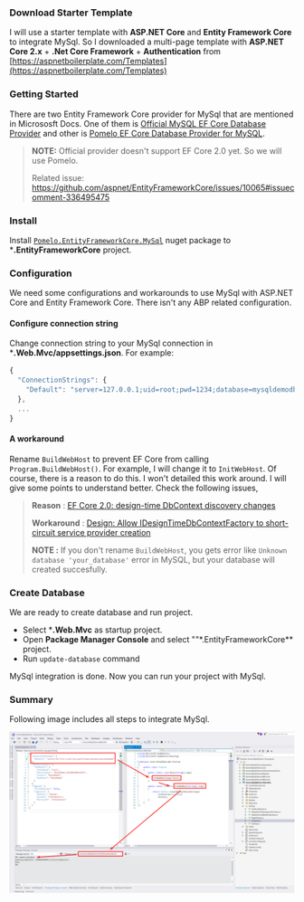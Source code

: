 
### Download Starter Template

I will use a starter template with **ASP.NET Core** and **Entity Framework Core** to integrate MySql. 
So I downloaded a multi-page template with **ASP.NET Core 2.x** + **.Net Core Framework** + **Authentication** from [https://aspnetboilerplate.com/Templates](https://aspnetboilerplate.com/Templates)

### Getting Started

There are two Entity Framework Core provider for MySql that are mentioned in Micrososft Docs. One of them is 
[Official MySQL EF Core Database Provider](https://docs.microsoft.com/en-us/ef/core/providers/mysql/) and 
other is [Pomelo EF Core Database Provider for MySQL](https://docs.microsoft.com/en-us/ef/core/providers/pomelo/).

> **NOTE:** Official provider doesn't support EF Core 2.0 yet. So we will use Pomelo.
> 
> Related issue: https://github.com/aspnet/EntityFrameworkCore/issues/10065#issuecomment-336495475

### Install 

Install [`Pomelo.EntityFrameworkCore.MySql`](https://www.nuget.org/packages/Pomelo.EntityFrameworkCore.MySql/) nuget package to ***.EntityFrameworkCore** project. 

### Configuration

We need some configurations and workarounds to use MySql with ASP.NET Core and Entity Framework Core. 
There isn't any ABP related configuration. 

#### Configure connection string 

Change connection string to your MySql connection in ***.Web.Mvc/appsettings.json**. For example:

```js
{
  "ConnectionStrings": {
    "Default": "server=127.0.0.1;uid=root;pwd=1234;database=mysqldemodb"
  },
  ...
}

```

#### A workaround

Rename `BuildWebHost` to prevent EF Core from calling `Program.BuildWebHost()`. For example, I will change it to `InitWebHost`. 
Of course, there is a reason to do this.
I won't detailed this work around. I will give some points to understand better. Check the following issues,

> **Reason** : [EF Core 2.0: design-time DbContext discovery changes](https://github.com/aspnet/EntityFrameworkCore/issues/9033)
> 
> **Workaround** : [Design: Allow IDesignTimeDbContextFactory to short-circuit service provider creation](https://github.com/aspnet/EntityFrameworkCore/issues/9076#issuecomment-313278753)
>
> **NOTE :** If you don't rename `BuildWebHost`, you gets error like `Unknown database 'your_database'` error in MySQL, 
but your database will created succesfully.

### Create Database

We are ready to create database and run project. 

- Select ***.Web.Mvc** as startup project.
- Open **Package Manager Console** and select ""*.EntityFrameworkCore** project.
- Run `update-database` command

MySql integration is done. Now you can run your project with MySql. 

### Summary

Following image includes all steps to integrate MySql.

<img src="images/mysql-integration-summary.png" alt="Swagger UI" class="img-thumbnail" />

